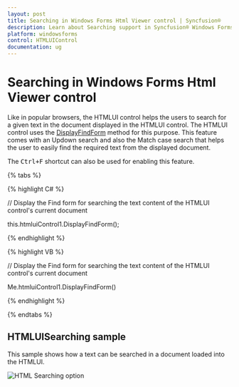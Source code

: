 ```yaml
---
layout: post
title: Searching in Windows Forms Html Viewer control | Syncfusion®
description: Learn about Searching support in Syncfusion® Windows Forms Html Viewer (HTMLUI) control and more details.
platform: windowsforms
control: HTMLUIControl
documentation: ug
---
```


#  Searching in Windows Forms Html Viewer control

Like in popular browsers, the HTMLUI control helps the users to search for a given text in the document displayed in the HTMLUI control. The HTMLUI control uses the [DisplayFindForm](https://help.syncfusion.com/cr/windowsforms/Syncfusion.Windows.Forms.HTMLUI.HTMLUIControl.html#Syncfusion_Windows_Forms_HTMLUI_HTMLUIControl_DisplayFindForm) method for this purpose. This feature comes with an Updown search and also the Match case search that helps the user to easily find the required text from the displayed document.

The <kbd>Ctrl+F</kbd> shortcut can also be used for enabling this feature.

{% tabs %}

{% highlight C# %}



// Display the Find form for searching the text content of the HTMLUI control's current document

this.htmluiControl1.DisplayFindForm();

{% endhighlight %}

{% highlight VB %}



// Display the Find form for searching the text content of the HTMLUI control's current document

Me.htmluiControl1.DisplayFindForm()

{% endhighlight %}

{% endtabs %}

## HTMLUISearching sample

This sample shows how a text can be searched in a document loaded into the HTMLUI.



![HTML Searching option](Searching_images/Searching_img1.jpeg)



